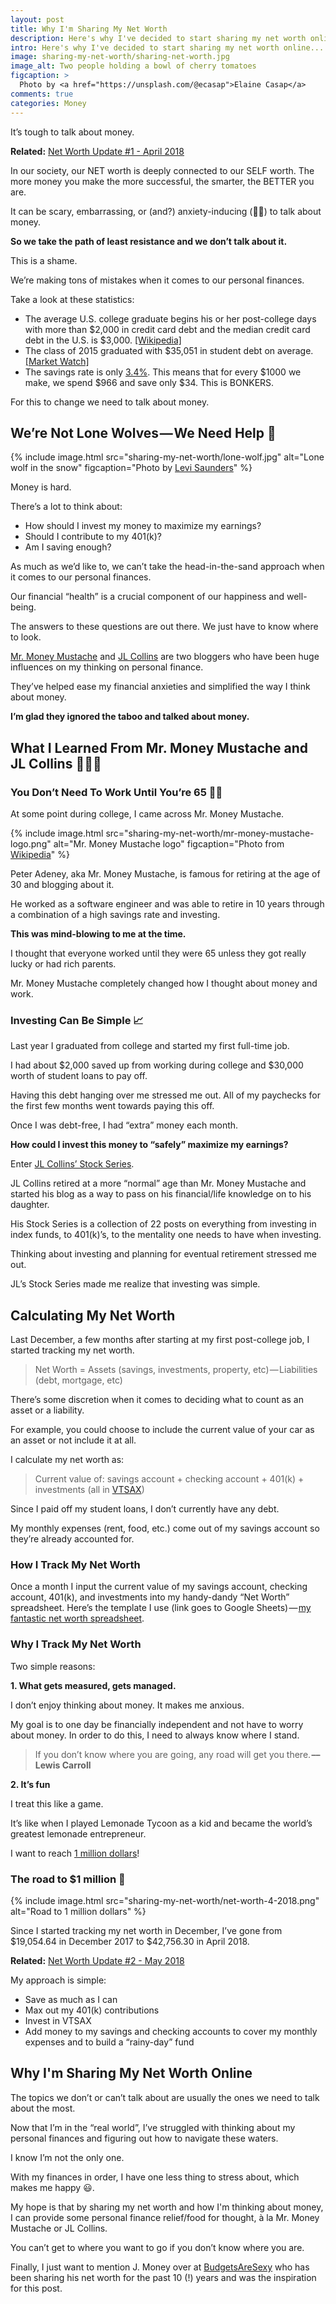 ```yaml
---
layout: post
title: Why I'm Sharing My Net Worth
description: Here's why I've decided to start sharing my net worth online.
intro: Here's why I've decided to start sharing my net worth online...
image: sharing-my-net-worth/sharing-net-worth.jpg
image_alt: Two people holding a bowl of cherry tomatoes
figcaption: >
  Photo by <a href="https://unsplash.com/@ecasap">Elaine Casap</a>
comments: true
categories: Money
---
```


It’s tough to talk about money.

**Related:** [Net Worth Update #1 - April 2018](/net-worth-april-2018)

In our society, our NET worth is deeply connected to our SELF worth. The more money you make the more successful, the smarter, the BETTER you are.

It can be scary, embarrassing, or (and?) anxiety-inducing (✋🏽) to talk about money.

**So we take the path of least resistance and we don’t talk about it.**

This is a shame.

We’re making tons of mistakes when it comes to our personal finances.

Take a look at these statistics:
* The average U.S. college graduate begins his or her post-college days with more than $2,000 in credit card debt and the median credit card debt in the U.S. is $3,000. [[Wikipedia]](https://en.wikipedia.org/wiki/Credit_card_debt#Statistics)
* The class of 2015 graduated with $35,051 in student debt on average. [[Market Watch]](https://www.marketwatch.com/story/americas-growing-student-loan-debt-crisis-2016-01-15)
* The savings rate is only [3.4%](https://fred.stlouisfed.org/series/PSAVERT). This means that for every $1000 we make, we spend $966 and save only $34. This is BONKERS.

For this to change we need to talk about money.

## We’re Not Lone Wolves — We Need Help 🐺

{% include image.html src="sharing-my-net-worth/lone-wolf.jpg" alt="Lone wolf in the snow" figcaption="Photo by <a href='https://unsplash.com/@levisaunders'>Levi Saunders</a>" %}

Money is hard.

There’s a lot to think about:
* How should I invest my money to maximize my earnings?
* Should I contribute to my 401(k)?
* Am I saving enough?

As much as we’d like to, we can’t take the head-in-the-sand approach when it comes to our personal finances.

Our financial “health” is a crucial component of our happiness and well-being. 

The answers to these questions are out there. We just have to know where to look.

[Mr. Money Mustache](https://www.mrmoneymustache.com) and [JL Collins](https://www.jlcollinsnh.com) are two bloggers who have been huge influences on my thinking on personal finance.

They’ve helped ease my financial anxieties and simplified the way I think about money.

**I’m glad they ignored the taboo and talked about money.**

## What I Learned From Mr. Money Mustache and JL Collins 👨🏼‍🏫

### You Don’t Need To Work Until You’re 65 👴🏼

At some point during college, I came across Mr. Money Mustache.

{% include image.html src="sharing-my-net-worth/mr-money-mustache-logo.png" alt="Mr. Money Mustache logo" figcaption="Photo from <a href='https://en.wikipedia.org/wiki/File:Mr._Money_Mustache_Logo.png'>Wikipedia</a>" %}

Peter Adeney, aka Mr. Money Mustache, is famous for retiring at the age of 30 and blogging about it.

He worked as a software engineer and was able to retire in 10 years through a combination of a high savings rate and investing.

**This was mind-blowing to me at the time.**

I thought that everyone worked until they were 65 unless they got really lucky or had rich parents.

Mr. Money Mustache completely changed how I thought about money and work.

### Investing Can Be Simple 📈

Last year I graduated from college and started my first full-time job.

I had about $2,000 saved up from working during college and $30,000 worth of student loans to pay off.

Having this debt hanging over me stressed me out. All of my paychecks for the first few months went towards paying this off.

Once I was debt-free, I had “extra” money each month.

**How could I invest this money to “safely” maximize my earnings?**

Enter [JL Collins’ Stock Series](https://jlcollinsnh.com/stock-series).

JL Collins retired at a more “normal” age than Mr. Money Mustache and started his blog as a way to pass on his financial/life knowledge on to his daughter. 

His Stock Series is a collection of 22 posts on everything from investing in index funds, to 401(k)’s, to the mentality one needs to have when investing.

Thinking about investing and planning for eventual retirement stressed me out.

JL’s Stock Series made me realize that investing was simple.

## Calculating My Net Worth
Last December, a few months after starting at my first post-college job, I started tracking my net worth.

> Net Worth = Assets (savings, investments, property, etc) — Liabilities (debt, mortgage, etc)

There’s some discretion when it comes to deciding what to count as an asset or a liability. 

For example, you could choose to include the current value of your car as an asset or not include it at all.

I calculate my net worth as:
> Current value of: savings account + checking account + 401(k) + investments (all in [VTSAX](https://personal.vanguard.com/us/funds/snapshot?FundId=0585&FundIntExt=INT&funds_disable_redirect=true))

Since I paid off my student loans, I don’t currently have any debt. 

My monthly expenses (rent, food, etc.) come out of my savings account so they’re already accounted for.

### How I Track My Net Worth
Once a month I input the current value of my savings account, checking account, 401(k), and investments into my handy-dandy “Net Worth” spreadsheet.
Here’s the template I use (link goes to Google Sheets) — [my fantastic net worth spreadsheet](https://docs.google.com/spreadsheets/d/1jkFRzfWAM7APFpkDXb_yKSZyCHRB11g7xA3gI-zINfI/edit?usp=sharing).

### Why I Track My Net Worth
Two simple reasons:

**1. What gets measured, gets managed.**

I don’t enjoy thinking about money. It makes me anxious. 

My goal is to one day be financially independent and not have to worry about money. In order to do this, I need to always know where I stand. 

> If you don’t know where you are going, any road will get you there. **–– Lewis Carroll**

**2. It’s fun**

I treat this like a game. 

It’s like when I played Lemonade Tycoon as a kid and became the world’s greatest lemonade entrepreneur.

I want to reach [1 million dollars](https://youtu.be/l91ISfcuzDw)!

### The road to $1 million 💸
{% include image.html src="sharing-my-net-worth/net-worth-4-2018.png" alt="Road to 1 million dollars" %}

Since I started tracking my net worth in December, I’ve gone from $19,054.64 in December 2017 to $42,756.30 in April 2018.

**Related:** [Net Worth Update #2 - May 2018](/net-worth-may-2018)

My approach is simple:
* Save as much as I can 
* Max out my 401(k) contributions
* Invest in VTSAX
* Add money to my savings and checking accounts to cover my monthly expenses and to build a “rainy-day” fund

## Why I'm Sharing My Net Worth Online
The topics we don’t or can’t talk about are usually the ones we need to talk about the most.

Now that I’m in the “real world”, I’ve struggled with thinking about my personal finances and figuring out how to navigate these waters.

I know I’m not the only one.

With my finances in order, I have one less thing to stress about, which makes me happy 😃.

My hope is that by sharing my net worth and how I'm thinking about money, I can provide some personal finance relief/food for thought, à la Mr. Money Mustache or JL Collins.

You can’t get to where you want to go if you don’t know where you are.

Finally, I just want to mention J. Money over at [BudgetsAreSexy](https://budgetsaresexy.com) who has been sharing his net worth for the past 10 (!) years and was the inspiration for this post.
